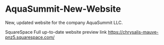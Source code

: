 # AquaSummit-New-Website
New, updated website for the company AquaSummit LLC. 


SquareSpace Full up-to-date website preview link
https://chrysalis-mauve-pnz5.squarespace.com/
